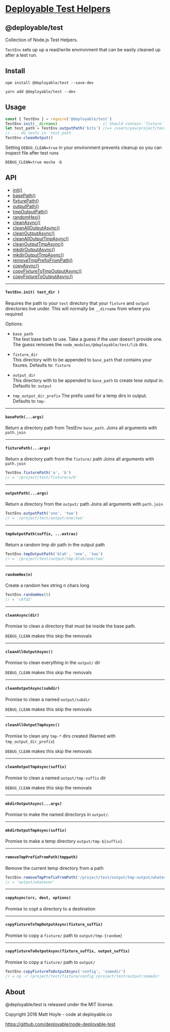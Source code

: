 # [Deployable Test Helpers](https://github.com/deployable/node-deployable-test)

## @deployable/test

Collection of Node.js Test Helpers.

`TestEnv` sets up up a read/write environment that can be easily cleaned up
after a test run.

## Install

    npm install @deployable/test --save-dev

    yarn add @deployable/test --dev

## Usage

```javascript
const { TestEnv } = require('@deployable/test')
TestEnv.init(__dirname)                    // Should contain `fixture` and `output`
let test_path = TestEnv.outputPath('bits') //=> /users/you/project/test/output/bits
// ... do tests in `test_path`
TestEnv.cleanOutput()
```

Setting `DEBUG_CLEAN=true` in your environment prevents cleanup so
you can inspect file after test runs

```shell
DEBUG_CLEAN=true mocha -b
```

## API

- [init()](https://github.com/deployable/node-deployable-test#testenvinit-test_dir-)
- [basePath()](https://github.com/deployable/node-deployable-test#basepathargs)
- [fixturePath()](https://github.com/deployable/node-deployable-test#fixturepathargs)
- [outputPath()](https://github.com/deployable/node-deployable-test#outputpathargs)
- [tmpOutputPath()](https://github.com/deployable/node-deployable-test#tmpoutputpathsuffix-extras)
- [randomHex()]()
- [cleanAsync()]()
- [cleanAllOutputAsync()]()
- [cleanOutputAsync()]()
- [cleanAllOutputTmpAsync()]()
- [cleanOutputTmpAsync()]()
- [mkdirOutputAsync()]()
- [mkdirOutputTmpAsync()]()
- [removeTmpPrefixFromPath()]()
- [copyAsync()]()
- [copyFixtureToTmpOutputAsync()]()
- [copyFixtureToOutputAsync()]()
----
#### `TestEnv.init( test_dir )`

Requires the path to your `test` directory that your
`fixture` and `output` directories live under.
This will normally be `__dirname` from where you required

Options:

 - `base_path`<br>
   The test base bath to use.
   Take a guess if the user doesn't provide one.
   The guess removes the `node_modules/@deployable/test/lib` dirs.

 - `fixture_dir`<br>
    This directory with to be appended to `base_path` that contains your fixures.
    Defaults to: `fixture`

 - `output_dir`<br>
    This directory with to be appended to `base_path` to create tese output in.
    Defaults to: `output`

-  `tmp_output_dir_prefix`
    The prefix used for a temp dirs in output. Defaults to `tmp-`


----
#### `basePath(...args)`

Return a directory path from TestEnv `base_path`.
Joins all arguments with `path.join`

----
#### `fixturePath(...args)`

Return a directory path from the `fixture/` path
Joins all arguments with `path.join`

```javascript
TestEnv.fixturePath('a', 'b')
// = '/project/test/fixture/a/b'
```

----
#### `outputPath(...args)`

Return a directory from the `output/` path
Joins all arguments with `path.join`

```javascript
TestEnv.outputPath('one', 'two')
// = '/project/test/output/one/two'
```

----
#### `tmpOutputPath(suffix, ...extras)`

Return a random tmp dir path in the output path

```javascript
TestEnv.tmpOutputPath('blah', 'one', 'two')
// = '/project/test/output/tmp-blah/one/two'
```

----
#### `randomHex(n)`

Create a random hex string n chars long

```javascript
TestEnv.randomHex(5)
// = 'c8fd2'
```

----
#### `cleanAsync(dir)`

Promise to clean a directory that must be inside the base path.

`DEBUG_CLEAN` makes this skip the removals


----
#### `cleanAllOutputAsync()`

Promise to clean everything in the `output/` dir

`DEBUG_CLEAN` makes this skip the removals


----
#### `cleanOutputAsync(subdir)`

Promise to clean a named `output/subdir`

`DEBUG_CLEAN` makes this skip the removals


----
#### `cleanAllOutputTmpAsync()`

Promise to clean any `tmp-*` dirs created (Named with `tmp_output_dir_prefix`)

`DEBUG_CLEAN` makes this skip the removals


----
#### `cleanOutputTmpAsync(suffix)`

Promise to clean a named `output/tmp-suffix` dir

`DEBUG_CLEAN` makes this skip the removals


----
#### `mkdirOutputAsync(...args)`

Promise to make the named directorys in `output/`.


----
#### `mkdirOutputTmpAsync(suffix)`

Promise to make a temp directory `output/tmp-${suffix}`.


----
#### `removeTmpPrefixFromPath(tmppath)`

Remove the current temp directory from a path

```javascript
TestEnv.removeTmpPrefixFromPath('/project/test/output/tmp-output/whatever')
// = 'output/whatever'
```

----
#### `copyAsync(src, dest, options)`

Promise to copt a directory to a destination


----
#### `copyFixtureToTmpOutputAsync(fixture_suffix)`

Promise to copy a `fixture/` path to `output/tmp-{random}`


----
#### `copyFixtureToOutputAsync(fixture_suffix, output_suffix)`

Promise to copy a `fixture/` path to `output/`

```javascript
TestEnv.copyFixtureToOutputAsync('config', 'somedir')
// = cp -r /project/test/fixture/config /project/test/output/somedir
```


## About

@deployable/test is released under the MIT license.

Copyright 2016 Matt Hoyle - code at deployable.co

https://github.com/deployable/node-deployable-test


